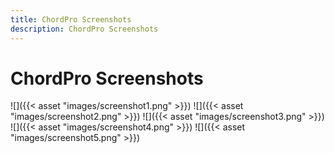 ```yaml
---
title: ChordPro Screenshots
description: ChordPro Screenshots
---
```


# ChordPro Screenshots

![]({{< asset "images/screenshot1.png" >}})
![]({{< asset "images/screenshot2.png" >}})
![]({{< asset "images/screenshot3.png" >}})
![]({{< asset "images/screenshot4.png" >}})
![]({{< asset "images/screenshot5.png" >}})
